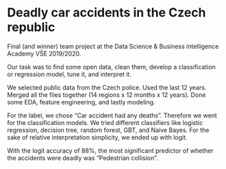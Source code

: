 # Deadly car accidents in the Czech republic

Final (and winner) team project at the Data Science & Business intelligence Academy VŠE 2019/2020.

Our task was to find some open data, clean them, develop a classification or regression model, tune it, and interpret it.

We selected public data from the Czech police. Used the last 12 years. Merged all the files together (14 regions x 12 months x 12 years). Done some EDA, feature engineering, and lastly modeling.

For the label, we chose “Car accident had any deaths”. Therefore we went for the classification models. We tried different classifiers like logistic regression, decision tree, random forest, GBT, and Naive Bayes. For the sake of relative interpretation simplicity, we ended up with logit.

With the logit accuracy of 88%, the most significant predictor of whether the accidents were deadly was “Pedestrian collision”.
